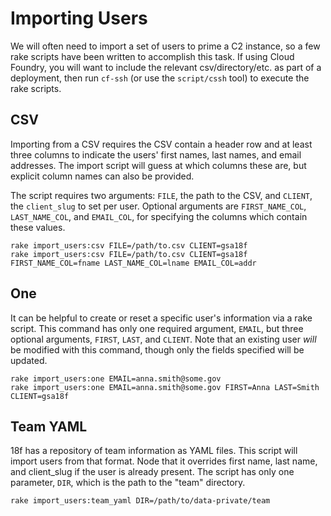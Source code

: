 # Importing Users

We will often need to import a set of users to prime a C2 instance,
so a few rake scripts have been written to accomplish this task. If using
Cloud Foundry, you will want to include the relevant csv/directory/etc. as
part of a deployment, then run `cf-ssh` (or use the `script/cssh` tool)
to execute the rake scripts.

## CSV

Importing from a CSV requires the CSV contain a header row and at least three
columns to indicate the users' first names, last names, and email addresses.
The import script will guess at which columns these are, but explicit column
names can also be provided.

The script requires two arguments: `FILE`, the path to the CSV, and `CLIENT`,
the `client_slug` to set per user. Optional arguments are `FIRST_NAME_COL`,
`LAST_NAME_COL`, and `EMAIL_COL`, for specifying the columns which contain
these values.

```
rake import_users:csv FILE=/path/to.csv CLIENT=gsa18f
rake import_users:csv FILE=/path/to.csv CLIENT=gsa18f FIRST_NAME_COL=fname LAST_NAME_COL=lname EMAIL_COL=addr
```

## One

It can be helpful to create or reset a specific user's information via a rake
script. This command has only one required argument, `EMAIL`, but three
optional arguments, `FIRST`, `LAST`, and `CLIENT`. Note that an existing user
_will_ be modified with this command, though only the fields specified will be
updated.

```
rake import_users:one EMAIL=anna.smith@some.gov
rake import_users:one EMAIL=anna.smith@some.gov FIRST=Anna LAST=Smith CLIENT=gsa18f
```

## Team YAML

18f has a repository of team information as YAML files. This script will
import users from that format. Node that it overrides first name, last name,
and client_slug if the user is already present. The script has only one
parameter, `DIR`, which is the path to the "team" directory.

```
rake import_users:team_yaml DIR=/path/to/data-private/team
```
